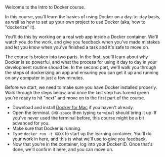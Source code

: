 Welcome to the Intro to Docker course.

In this course, you'll learn the basics of using Docker on a day-to-day basis, as well as how to set up your own project to use Docker (aka, how to "dockerize" it).

You'll do this by working on a real web app inside a Docker container. We'll watch you do the work, and give you feedback when you've made mistakes and let you know when you've finished a task and it's safe to move on.

The course is broken into two parts. In the first, you'll learn about why Docker is so powerful, and what the process for using it day to day in your development routine should be. In the second part, we'll walk you through the steps of dockerizing an app and ensuring you can get it up and running on any computer in just a few minutes.

Before we start, we need to make sure you have Docker installed properly. Walk through the steps below, and once the last step has turend green you're ready to hit "next" and move on to the first part of the course.

* Download and install [Docker for Mac](link) if you haven't already. 
* Open the terminal. `CMD-space` then typing `terminal` should bring it up. If you've never used the terminal before, this course might be a bit advanced for you. 
* Make sure that Docker is running.
* Type `docker run -t XXXX` to start up the learning container. You'll do your work in here, and this is what we'll use to give you feedback.
* Now that you're in the container, log into your Docker ID. Once that's done, we'll confirm it here, and you can move on.